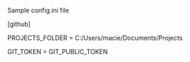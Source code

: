 Sample config.ini file

[github]

PROJECTS_FOLDER = C:/Users/macie/Documents/Projects

GIT_TOKEN = GIT_PUBLIC_TOKEN